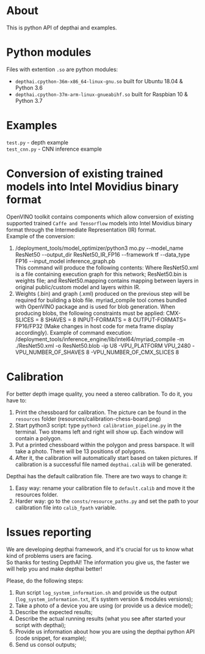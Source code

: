 # About
This is python API of depthai and examples.  

# Python modules
Files with extention `.so` are python modules:  
- `depthai.cpython-36m-x86_64-linux-gnu.so` built for Ubuntu 18.04 & Python 3.6  
- `depthai.cpython-37m-arm-linux-gnueabihf.so` built for Raspbian 10 & Python 3.7  
  
# Examples
`test.py` - depth example  
`test_cnn.py` - CNN inference example

# Conversion of existing trained models into Intel Movidius binary format
OpenVINO toolkit contains components which allow conversion of existing supported trained `Caffe
and Tensorflow` models into Intel Movidius binary format through the Intermediate Representation
(IR) format.  
Example of the conversion:
1. <path-to-openvino-folder>/deployment_tools/model_optimizer/python3 mo.py --model_name ResNet50 --output_dir ResNet50_IR_FP16 --framework tf --data_type FP16 --input_model inference_graph.pb  
  This command will produce the following contents: Where ResNet50.xml is a file containing execution graph for this network; ResNet50.bin is weights file; and ResNet50.mapping contains mapping between layers in original public/custom model and layers
within IR.
2. Weights (.bin) and graph (.xml) produced on the previous step will be required for building a blob file.
myriad_compile tool comes bundled with OpenVINO package and is used for blob generation. When producing blobs, the following constraints must be applied: CMX-SLICES = 8 SHAVES = 8 INPUT-FORMATS = 8 OUTPUT-FORMATS= FP16/FP32 (Make changes in host code for meta frame display accordingly). Example of command execution: <path-to-openvino-folder>/deployment_tools/inference_engine/lib/intel64/myriad_compile -m ./ResNet50.xml -o ResNet50.blob -ip U8 -VPU_PLATFORM VPU_2480 -VPU_NUMBER_OF_SHAVES 8 -VPU_NUMBER_OF_CMX_SLICES 8


# Calibration
For better depth image quality, you need a stereo calibration. To do it, you have to:
1. Print the chessboard for calibration. The picture can be found in the `resources` folder (resources/calibration-chess-board.png)  
2. Start python3 script: type `python3 calibration_pipeline.py` in the terminal. Two streams left and right will show up. Each window will contain a polygon.  
3. Put a printed chessboard within the polygon and press barspace. It will take a photo. There will be 13 positions of polygons.  
4. After it, the calibration will automatically start based on taken pictures. If calibration is a successful file named `depthai.calib` will be generated. 

Depthai has the default calibration file. There are two ways to change it:
1. Easy way: rename your calibration file to `default.calib` and move it the resources folder.  
2. Harder way: go to the `consts/resource_paths.py` and set the path to your calibration file into `calib_fpath` variable.  

# Issues reporting  
We are developing depthai framework, and it's crucial for us to know what kind of problems users are facing.  
So thanks for testing DepthAI! The information you give us, the faster we will help you and make depthai better!  
  
Please, do the following steps:  
1. Run script `log_system_information.sh` and provide us the output (`log_system_information.txt`, it's system version & modules versions);  
2. Take a photo of a device you are using (or provide us a device model);  
3. Describe the expected results;  
4. Describe the actual running results (what you see after started your script with depthai);  
5. Provide us information about how you are using the depthai python API (code snippet, for example);  
6. Send us consol outputs;  


